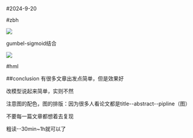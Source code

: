 #2024-9-20

#zbh

![](https://cdn.jsdelivr.net/gh/tj-messi/picture/1726826799326.png)

gumbel-sigmoid结合

![](https://cdn.jsdelivr.net/gh/tj-messi/picture/1726826930593.png)


#hml



##conclusion
有很多文章出发点简单，但是效果好

改模型说起来简单，实则不然

注意图的配色，图的排版：因为很多人看论文都是title--abstract--pipline（图）

不要每一篇文章都想着去复现

粗读--30min~1h就可以了

